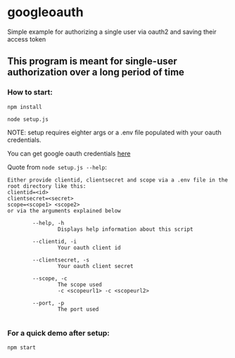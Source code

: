 # googleoauth
Simple example for authorizing a single user via oauth2 and saving their access token

## This program is meant for single-user authorization over a long period of time

### How to start:
`npm install`

`node setup.js`

NOTE: setup requires eighter args or a .env file populated with your oauth credentials.

You can get google oauth credentials <a href="https://console.developers.google.com/apis/credentials">here</a>

Quote from `node setup.js --help`: 
```
Either provide clientid, clientsecret and scope via a .env file in the root directory like this:
clientid=<id>
clientsecret=<secret>
scope=<scope1> <scope2>
or via the arguments explained below

        --help, -h
                Displays help information about this script

        --clientid, -i
                Your oauth client id

        --clientsecret, -s
                Your oauth client secret

        --scope, -c
                The scope used
                -c <scopeurl1> -c <scopeurl2>

        --port, -p
                The port used


```
### For a quick demo after setup: 
`npm start`

